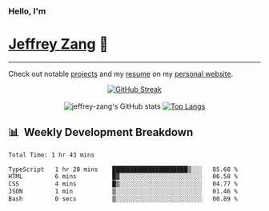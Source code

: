 
### Hello, I'm 
# [Jeffrey Zang](https://www.linkedin.com/in/jeffreyzang/) 🦀

---

Check out notable [projects](https://jeffz.dev/projects) and my [resume](https://jeffz.dev/resume) on my [personal website](https://jeffz.dev/).

<div align = 'center'>

[![GitHub Streak](https://github-readme-streak-stats.herokuapp.com/?user=jeffrey-zang&theme=tokyonight)](https://git.io/streak-stats)
<br></br>
![jeffrey-zang's GitHub stats](https://github-readme-stats.vercel.app/api?username=jeffrey-zang&show_icons=true&theme=tokyonight&hide_rank=true&hide=stars) 
[![Top Langs](https://github-readme-stats.vercel.app/api/top-langs/?username=jeffrey-zang&hide=ShaderLab,HLSL&layout=compact&theme=tokyonight)](https://github.com/anuraghazra/github-readme-stats)

</div>

## 📊 &nbsp;Weekly Development Breakdown
<!--START_SECTION:waka-->

```txt
Total Time: 1 hr 43 mins

TypeScript   1 hr 28 mins    █████████████████████▒░░░   85.68 %
HTML         6 mins          █▓░░░░░░░░░░░░░░░░░░░░░░░   06.58 %
CSS          4 mins          █▒░░░░░░░░░░░░░░░░░░░░░░░   04.77 %
JSON         1 min           ▒░░░░░░░░░░░░░░░░░░░░░░░░   01.46 %
Bash         0 secs          ▒░░░░░░░░░░░░░░░░░░░░░░░░   00.89 %
```

<!--END_SECTION:waka-->

